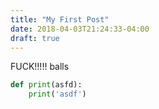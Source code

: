 ```yaml
---
title: "My First Post"
date: 2018-04-03T21:24:33-04:00
draft: true
---
```


FUCK!!!!! balls

```python
def print(asfd):
    print('asdf')
```